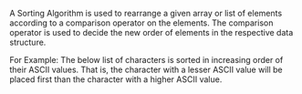 A Sorting Algorithm is used to rearrange a given array or list of elements according to a comparison operator on the elements. The comparison operator is used to decide the new order of elements in the respective data structure.

For Example: The below list of characters is sorted in increasing order of their ASCII values. That is, the character with a lesser ASCII value will be placed first than the character with a higher ASCII value.
